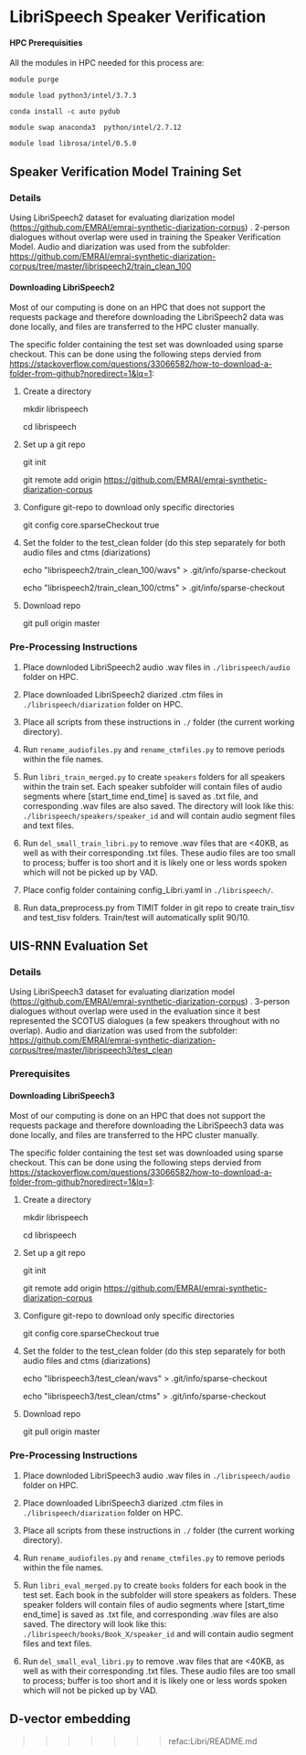 # LibriSpeech Speaker Verification

#### HPC Prerequisities

All the modules in HPC needed for this process are:

`module purge`

`module load python3/intel/3.7.3` 

`conda install -c auto pydub`

`module swap anaconda3  python/intel/2.7.12`

`module load librosa/intel/0.5.0`

## Speaker Verification Model Training Set

### Details
Using LibriSpeech2 dataset for evaluating diarization model (https://github.com/EMRAI/emrai-synthetic-diarization-corpus) . 
2-person dialogues without overlap were used in training the Speaker Verification Model. Audio and diarization was used from the subfolder: https://github.com/EMRAI/emrai-synthetic-diarization-corpus/tree/master/librispeech2/train_clean_100

#### Downloading LibriSpeech2

Most of our computing is done on an HPC that does not support the requests package and therefore downloading the LibriSpeech2 data was done locally, and files are transferred to the HPC cluster manually.

The specific folder containing the test set was downloaded using sparse checkout. This can be done using the following steps dervied from https://stackoverflow.com/questions/33066582/how-to-download-a-folder-from-github?noredirect=1&lq=1:

1.  Create a directory

    mkdir librispeech
    
    cd librispeech
    
2.  Set up a git repo

    git init
    
    git remote add origin https://github.com/EMRAI/emrai-synthetic-diarization-corpus

3.  Configure git-repo to download only specific directories

    git config core.sparseCheckout true

4.  Set the folder to the test_clean folder (do this step separately for both audio files and ctms (diarizations)

    echo "librispeech2/train_clean_100/wavs" > .git/info/sparse-checkout 
    
    echo "librispeech2/train_clean_100/ctms" > .git/info/sparse-checkout

5.  Download repo

    git pull origin master
    
### Pre-Processing Instructions

1.  Place downloded LibriSpeech2 audio .wav files in `./librispeech/audio` folder on HPC. 

2.  Place downloaded LibriSpeech2 diarized .ctm files in `./librispeech/diarization` folder on HPC.

3.  Place all scripts from these instructions in `./` folder (the current working directory).

4.  Run `rename_audiofiles.py` and `rename_ctmfiles.py` to remove periods within the file names.

5.  Run `libri_train_merged.py` to create `speakers` folders for all speakers within the train set. Each speaker subfolder will contain files of audio segments where [start_time end_time] is saved as .txt file, and corresponding .wav files are also saved. The directory will look like this: `./librispeech/speakers/speaker_id` and will contain audio segment files and text files.

6.  Run `del_small_train_libri.py` to remove .wav files that are <40KB, as well as with their corresponding .txt files. These audio files are too small to process; buffer is too short and it is likely one or less words spoken which will not be picked up by VAD.

7.  Place config folder containing config_Libri.yaml in `./librispeech/`.

8.  Run data_preprocess.py from TIMIT folder in git repo to create train_tisv and test_tisv folders. Train/test will automatically split 90/10.

## UIS-RNN Evaluation Set

### Details
Using LibriSpeech3 dataset for evaluating diarization model (https://github.com/EMRAI/emrai-synthetic-diarization-corpus) . 
3-person dialogues without overlap were used in the evaluation since it best represented the SCOTUS dialogues (a few speakers throughout with no overlap). Audio and diarization was used from the subfolder: https://github.com/EMRAI/emrai-synthetic-diarization-corpus/tree/master/librispeech3/test_clean

### Prerequisites 

#### Downloading LibriSpeech3

Most of our computing is done on an HPC that does not support the requests package and therefore downloading the LibriSpeech3 data was done locally, and files are transferred to the HPC cluster manually.

The specific folder containing the test set was downloaded using sparse checkout. This can be done using the following steps dervied from https://stackoverflow.com/questions/33066582/how-to-download-a-folder-from-github?noredirect=1&lq=1:

1.  Create a directory

    mkdir librispeech
    
    cd librispeech
    
2.  Set up a git repo

    git init
    
    git remote add origin https://github.com/EMRAI/emrai-synthetic-diarization-corpus

3.  Configure git-repo to download only specific directories

    git config core.sparseCheckout true

4.  Set the folder to the test_clean folder (do this step separately for both audio files and ctms (diarizations)

    echo "librispeech3/test_clean/wavs" > .git/info/sparse-checkout 
    
    echo "librispeech3/test_clean/ctms" > .git/info/sparse-checkout

5.  Download repo

    git pull origin master

### Pre-Processing Instructions

1.  Place downloded LibriSpeech3 audio .wav files in `./librispeech/audio` folder on HPC. 

2.  Place downloaded LibriSpeech3 diarized .ctm files in `./librispeech/diarization` folder on HPC.

3.  Place all scripts from these instructions in `./` folder (the current working directory).

4.  Run `rename_audiofiles.py` and `rename_ctmfiles.py` to remove periods within the file names.

5.  Run `libri_eval_merged.py` to create `books` folders for each book in the test set. Each book in the subfolder will store speakers as folders. These speaker folders will contain files of audio segments where [start_time end_time] is saved as .txt file, and corresponding .wav files are also saved. The directory will look like this: `./librispeech/books/Book_X/speaker_id` and will contain audio segment files and text files.

6.  Run `del_small_eval_libri.py` to remove .wav files that are <40KB, as well as with their corresponding .txt files. These audio files are too small to process; buffer is too short and it is likely one or less words spoken which will not be picked up by VAD.


## D-vector embedding
>>>>>>> refac:Libri/README.md


